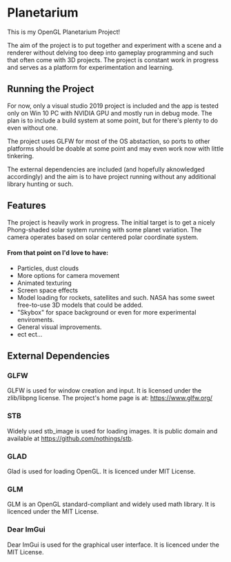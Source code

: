 # Planetarium

This is my OpenGL Planetarium Project! 

The aim of the project is to put together and experiment with a scene and a renderer without delving too deep into gameplay programming and such that often come with 3D projects. 
The project is constant work in progress and serves as a platform for experimentation and learning.

## Running the Project

For now, only a visual studio 2019 project is included and the app is tested only on Win 10 PC with NVIDIA GPU and mostly run in debug mode. The plan is to include a build system at some point, but for there's plenty to do even without one. 

The project uses GLFW for most of the OS abstaction, so ports to other platforms should be doable at some point and may even work now with little tinkering. 

The external dependencies are included (and hopefully aknowledged accordingly) and the aim is to have project running without any additional library hunting or such. 

## Features

The project is heavily work in progress. The initial target is to get a nicely Phong-shaded solar system running with some planet variation. The camera operates based on solar centered polar coordinate system.

#### From that point on I'd love to have:
 - Particles, dust clouds
 - More options for camera movement
 - Animated texturing
 - Screen space effects
 - Model loading for rockets, satellites and such. NASA has some sweet free-to-use 3D models that could be added.
 - "Skybox" for space background or even for more experimental enviroments. 
 - General visual improvements.  
 - ect ect... 

## External Dependencies

### GLFW 
GLFW is used for window creation and input. It is licensed under the zlib/libpng license. The project's home page is at: https://www.glfw.org/

### STB
Widely used stb_image is used for loading images. It is public domain and available at https://github.com/nothings/stb.

### GLAD
Glad is used for loading OpenGL. It is licenced under MIT License. 

### GLM
GLM is an OpenGL standard-compliant and widely used math library. It is licenced under the MIT License.

### Dear ImGui
Dear ImGui is used for the graphical user interface. It is licenced under the MIT License. 
